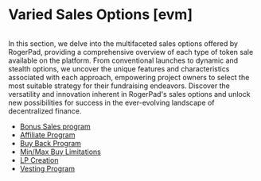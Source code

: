 # Varied Sales Options \[evm]

<figure><img src="../../.gitbook/assets/Screenshot 2024-07-19 at 12.15.46 AM.png" alt=""><figcaption></figcaption></figure>

In this section, we delve into the multifaceted sales options offered by RogerPad, providing a comprehensive overview of each type of token sale available on the platform. From conventional launches to dynamic and stealth options, we uncover the unique features and characteristics associated with each approach, empowering project owners to select the most suitable strategy for their fundraising endeavors. Discover the versatility and innovation inherent in RogerPad's sales options and unlock new possibilities for success in the ever-evolving landscape of decentralized finance.

* [Bonus Sales program](https://docs.rogerpad.finance/v/rogerpad-solana-chain/solana-chain/solana-chain/roger-pad-details/varied-sales-options/bonus-sales-program)
* [Affiliate Program](https://docs.rogerpad.finance/v/rogerpad-solana-chain/solana-chain/solana-chain/roger-pad-details/varied-sales-options/affiliate-program)
* [Buy Back Program](https://docs.rogerpad.finance/v/rogerpad-solana-chain/solana-chain/solana-chain/roger-pad-details/varied-sales-options/buyback-program)
* [Min/Max Buy Limitations](https://docs.rogerpad.finance/v/rogerpad-solana-chain/solana-chain/solana-chain/roger-pad-details/varied-sales-options/min-max-buy)
* [LP Creation](https://docs.rogerpad.finance/v/rogerpad-solana-chain/solana-chain/solana-chain/roger-pad-details/varied-sales-options/lp-creation)
* [Vesting Program](https://docs.rogerpad.finance/v/rogerpad-solana-chain/solana-chain/solana-chain/roger-pad-details/varied-sales-options/vesting-program-of-rogerpad)
